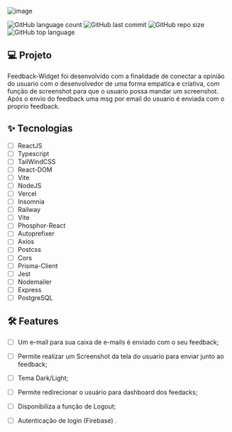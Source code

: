 
![image](https://user-images.githubusercontent.com/2619027/166560403-6fcef1c6-e9e5-49f8-9f09-ba94f08271cd.png)

![GitHub language count](https://img.shields.io/github/languages/count/nat-1501/Feedback-Widget)
![GitHub last commit](https://img.shields.io/github/last-commit/nat-1501/Feedback-Widget)
![GitHub repo size](https://img.shields.io/github/repo-size/nat-1501/Feedback-Widget)
![GitHub top language](https://img.shields.io/github/languages/top/nat-1501/Feedback-Widget)

## 💻 Projeto
Feedback-Widget foi desenvolvido com a finalidade de conectar a opinião do usuario com o desenvolvedor de uma forma empatica e criativa, com função de screenshot para que o usuario possa mandar um screenshot. Após o envio do feedback uma msg por email do usuario é enviada com o proprio feedback.

## ✨ Tecnologias

-   [ ] ReactJS
-   [ ] Typescript
-   [ ] TailWindCSS
-   [ ] React-DOM
-   [ ] Vite
-   [ ] NodeJS
-   [ ] Vercel
-   [ ] Insomnia
-   [ ] Railway
-   [ ] Vite
-   [ ] Phosphor-React
-   [ ] Autoprefixer
-   [ ] Axios
-   [ ] Postcss
-   [ ] Cors
-   [ ] Prisma-Client
-   [ ] Jest
-   [ ] Nodemailer
-   [ ] Express
-   [ ] PostgreSQL

## :hammer_and_wrench: Features 


-   [ ] Um e-mail para sua caixa de e-mails é enviado com o seu feedback;
-   [ ] Permite realizar um Screenshot da tela do usuario para enviar junto ao feedback;
-   [ ] Tema Dark/Light;
-   [ ] Permite redirecionar o usuário para dashboard dos feedacks;
-   [ ] Disponibiliza a função de Logout;
-   [ ] Autenticação de login (Firebase) .

